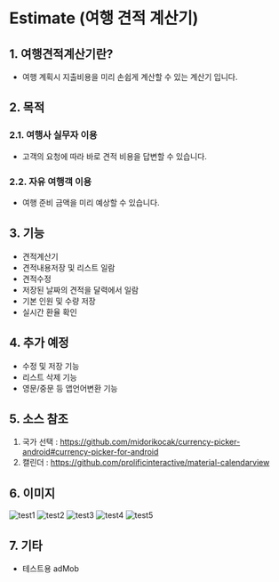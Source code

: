 # Estimate (여행 견적 계산기)

## 1. 여행견적계산기란?
* 여행 계획시 지출비용을 미리 손쉽게 계산할 수 있는 계산기 입니다. 

## 2. 목적
### 2.1. 여행사 실무자 이용
* 고객의 요청에 따라 바로 견적 비용을 답변할 수 있습니다.
### 2.2. 자유 여행객 이용
* 여행 준비 금액을 미리 예상할 수 있습니다.

## 3. 기능
+ 견적계산기
+ 견적내용저장 및 리스트 일람
+ 견적수정
+ 저장된 날짜의 견적을 달력에서 일람
+ 기본 인원 및 수량 저장
+ 실시간 환율 확인

## 4. 추가 예정
+ 수정 및 저장 기능
+ 리스트 삭제 기능
+ 영문/중문 등 앱언어변환 기능

## 5. 소스 참조
1. 국가 선택 : https://github.com/midorikocak/currency-picker-android#currency-picker-for-android
2. 캘린더 : https://github.com/prolificinteractive/material-calendarview

## 6. 이미지
![test1](https://user-images.githubusercontent.com/67582764/115197540-ad65f680-a123-11eb-977b-d8813f0b83b0.png)
![test2](https://user-images.githubusercontent.com/67582764/115197548-ae972380-a123-11eb-9cad-ffb32137aa25.png)
![test3](https://user-images.githubusercontent.com/67582764/115197550-af2fba00-a123-11eb-952d-e06c30ca2426.png)
![test4](https://user-images.githubusercontent.com/67582764/115197551-afc85080-a123-11eb-8d1a-4f02e86a47ba.png)
![test5](https://user-images.githubusercontent.com/67582764/115197555-b060e700-a123-11eb-9706-95e42b17c402.png)

## 7. 기타
- 테스트용 adMob
